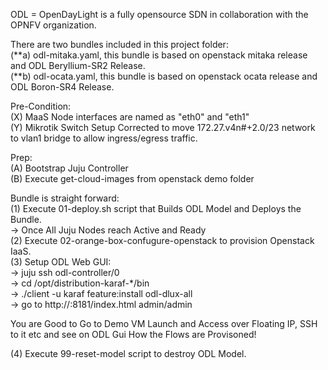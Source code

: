 ODL = OpenDayLight is a fully opensource SDN in collaboration with the OPNFV organization.<br>

There are two bundles included in this project folder: <br>
(**a) odl-mitaka.yaml, this bundle is based on openstack mitaka release and ODL Beryllium-SR2 Release. <br>
(**b) odl-ocata.yaml, this bundle is based on openstack ocata release and ODL Boron-SR4 Release.<br>

Pre-Condition:<br>
(X) MaaS Node interfaces are named as "eth0" and "eth1"<br>
(Y) Mikrotik Switch Setup Corrected to move 172.27.v4n#+2.0/23 network to vlan1 bridge to allow ingress/egress traffic.<br>

Prep:<br>
(A) Bootstrap Juju Controller<br>
(B) Execute get-cloud-images from openstack demo folder<br>

Bundle is straight forward:<br>
(1) Execute 01-deploy.sh script that Builds ODL Model and Deploys the Bundle.<br>
-> Once All Juju Nodes reach Active and Ready<br>
(2) Execute 02-orange-box-confugure-openstack to provision Openstack IaaS.<br>
(3) Setup ODL Web GUI:<br>
-> juju ssh odl-controller/0<br>
-> cd /opt/distribution-karaf-*/bin<br>
-> ./client -u karaf feature:install odl-dlux-all<br>
-> go to http://<odl-controller-ipaddr>:8181/index.html admin/admin<br>

You are Good to Go to Demo VM Launch and Access over Floating IP, SSH to it etc and see on ODL Gui How the Flows are Provisoned!<br>

(4) Execute 99-reset-model script to destroy ODL Model.<br>
